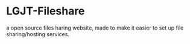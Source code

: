 # LGJT-Fileshare
a open source files haring website, made to make it easier to set up file sharing/hosting services.
